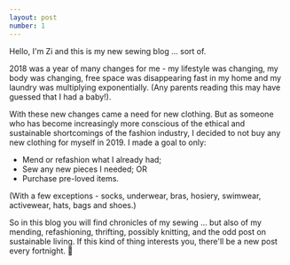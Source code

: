 ```yaml
---
layout: post
number: 1
---
```

Hello, I'm Zi and this is my new sewing blog ... sort of.

2018 was a year of many changes for me - my lifestyle was changing, my body was changing, free space was disappearing fast in my home and my laundry was multiplying exponentially. (Any parents reading this may have guessed that I had a baby!).

With these new changes came a need for new clothing. But as someone who has become increasingly more conscious of the ethical and sustainable shortcomings of the fashion industry, I decided to not buy any new clothing for myself in 2019. I made a goal to only:

- Mend or refashion what I already had;
- Sew any new pieces I needed; OR
- Purchase pre-loved items.

(With a few exceptions - socks, underwear, bras, hosiery, swimwear, activewear, hats, bags and shoes.)

So in this blog you will find chronicles of my sewing ... but also of my mending, refashioning, thrifting, possibly knitting, and the odd post on sustainable living. If this kind of thing interests you, there'll be a new post every fortnight. 🙂